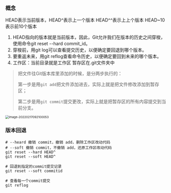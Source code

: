 ### 概念
HEAD表示当前版本，HEAD^表示上一个版本 HEAD^^表示上上个版本 HEAD~10表示前10个版本

1. HEAD指向的版本就是当前版本，因此，Git允许我们在版本的历史之间穿梭，使用命令git reset --hard commit_id。
2. 穿梭前，用git log可以查看提交历史，以便确定要回退到哪个版本。
3. 要重返未来，用git reflog查看命令历史，以便确定要回到未来的哪个版本。
3. 工作区：当前目录就是工作区  暂存区在.git文件夹中

> 把文件往Git版本库里添加的时候，是分两步执行的：
>
> 第一步是用`git add`把文件添加进去，实际上就是把文件修改添加到暂存区；
>
> 第二步是用`git commit`提交更改，实际上就是把暂存区的所有内容提交到当前分支。

<img src="/Users/tianming/Library/Application%20Support/typora-user-images/image-20220217092100053.png" alt="image-20220217092100053" style="zoom: 67%;" />

### 版本回退
```shell
# --heard 撤销 commit，撤销 add，删除工作区改动代码
# --soft 撤销 commit，不撤销 add，还原工作区改动代码
git reset --hard HEAD^
git reset --soft HEAD^

# 回退到指定的commit提交记录
git reset --soft commitid

# 查看每一个commit提交
git reflog
```

